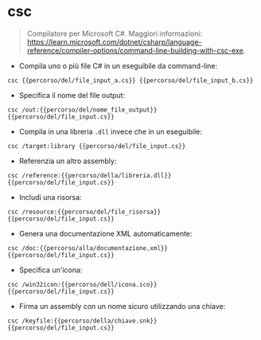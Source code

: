 # csc

> Compilatore per Microsoft C#.
> Maggiori informazioni: <https://learn.microsoft.com/dotnet/csharp/language-reference/compiler-options/command-line-building-with-csc-exe>.

- Compila uno o più file C# in un eseguibile da command-line:

`csc {{percorso/del/file_input_a.cs}} {{percorso/del/file_input_b.cs}}`

- Specifica il nome del file output:

`csc /out:{{percorso/del/nome_file_output}} {{percorso/del/file_input.cs}}`

- Compila in una libreria `.dll` invece che in un eseguibile:

`csc /target:library {{percorso/del/file_input.cs}}`

- Referenzia un altro assembly:

`csc /reference:{{percorso/della/libreria.dll}} {{percorso/del/file_input.cs}}`

- Includi una risorsa:

`csc /resource:{{percorso/del/file_risorsa}} {{percorso/del/file_input.cs}}`

- Genera una documentazione XML automaticamente:

`csc /doc:{{percorso/alla/documentazione.xml}} {{percorso/del/file_input.cs}}`

- Specifica un'icona:

`csc /win32icon:{{percorso/dell/icona.ico}} {{percorso/del/file_input.cs}}`

- Firma un assembly con un nome sicuro utilizzando una chiave:

`csc /keyfile:{{percorso/della/chiave.snk}} {{percorso/del/file_input.cs}}`
